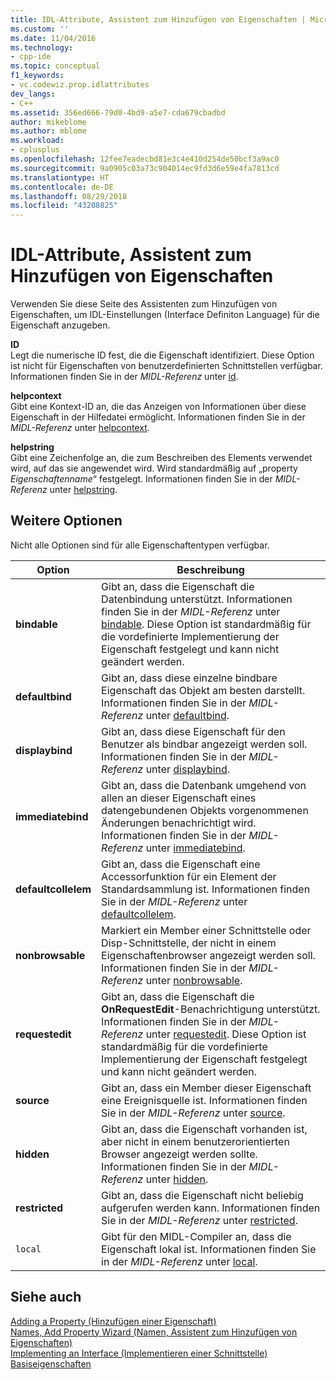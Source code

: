 ```yaml
---
title: IDL-Attribute, Assistent zum Hinzufügen von Eigenschaften | Microsoft-Dokumentation
ms.custom: ''
ms.date: 11/04/2016
ms.technology:
- cpp-ide
ms.topic: conceptual
f1_keywords:
- vc.codewiz.prop.idlattributes
dev_langs:
- C++
ms.assetid: 356ed666-79d0-4bd9-a5e7-cda679cbadbd
author: mikeblome
ms.author: mblome
ms.workload:
- cplusplus
ms.openlocfilehash: 12fee7eadecbd81e3c4e410d254de50bcf3a9ac0
ms.sourcegitcommit: 9a0905c03a73c904014ec9fd3d6e59e4fa7813cd
ms.translationtype: HT
ms.contentlocale: de-DE
ms.lasthandoff: 08/29/2018
ms.locfileid: "43208825"
---
```

# <a name="idl-attributes-add-property-wizard"></a>IDL-Attribute, Assistent zum Hinzufügen von Eigenschaften
Verwenden Sie diese Seite des Assistenten zum Hinzufügen von Eigenschaften, um IDL-Einstellungen (Interface Definiton Language) für die Eigenschaft anzugeben.  
  
 **ID**  
 Legt die numerische ID fest, die die Eigenschaft identifiziert. Diese Option ist nicht für Eigenschaften von benutzerdefinierten Schnittstellen verfügbar. Informationen finden Sie in der *MIDL-Referenz* unter [id](/windows/desktop/Midl/id).  
  
 **helpcontext**  
 Gibt eine Kontext-ID an, die das Anzeigen von Informationen über diese Eigenschaft in der Hilfedatei ermöglicht. Informationen finden Sie in der *MIDL-Referenz* unter [helpcontext](/windows/desktop/Midl/helpcontext).  
  
 **helpstring**  
 Gibt eine Zeichenfolge an, die zum Beschreiben des Elements verwendet wird, auf das sie angewendet wird. Wird standardmäßig auf „property *Eigenschaftenname*“ festgelegt. Informationen finden Sie in der *MIDL-Referenz* unter [helpstring](/windows/desktop/Midl/helpstring).  
  
## <a name="other-options"></a>Weitere Optionen  
 Nicht alle Optionen sind für alle Eigenschaftentypen verfügbar.  
  
|Option|Beschreibung |  
|------------|-----------------|  
|**bindable**|Gibt an, dass die Eigenschaft die Datenbindung unterstützt. Informationen finden Sie in der *MIDL-Referenz* unter [bindable](/windows/desktop/Midl/bindable). Diese Option ist standardmäßig für die vordefinierte Implementierung der Eigenschaft festgelegt und kann nicht geändert werden.|  
|**defaultbind**|Gibt an, dass diese einzelne bindbare Eigenschaft das Objekt am besten darstellt. Informationen finden Sie in der *MIDL-Referenz* unter [defaultbind](/windows/desktop/Midl/defaultbind).|  
|**displaybind**|Gibt an, dass diese Eigenschaft für den Benutzer als bindbar angezeigt werden soll. Informationen finden Sie in der *MIDL-Referenz* unter [displaybind](/windows/desktop/Midl/displaybind).|  
|**immediatebind**|Gibt an, dass die Datenbank umgehend von allen an dieser Eigenschaft eines datengebundenen Objekts vorgenommenen Änderungen benachrichtigt wird. Informationen finden Sie in der *MIDL-Referenz* unter [immediatebind](/windows/desktop/Midl/immediatebind).|  
|**defaultcollelem**|Gibt an, dass die Eigenschaft eine Accessorfunktion für ein Element der Standardsammlung ist. Informationen finden Sie in der *MIDL-Referenz* unter [defaultcollelem](/windows/desktop/Midl/defaultcollelem).|  
|**nonbrowsable**|Markiert ein Member einer Schnittstelle oder Disp-Schnittstelle, der nicht in einem Eigenschaftenbrowser angezeigt werden soll. Informationen finden Sie in der *MIDL-Referenz* unter [nonbrowsable](/windows/desktop/Midl/nonbrowsable).|  
|**requestedit**|Gibt an, dass die Eigenschaft die **OnRequestEdit**-Benachrichtigung unterstützt. Informationen finden Sie in der *MIDL-Referenz* unter [requestedit](/windows/desktop/Midl/requestedit). Diese Option ist standardmäßig für die vordefinierte Implementierung der Eigenschaft festgelegt und kann nicht geändert werden.|  
|**source**|Gibt an, dass ein Member dieser Eigenschaft eine Ereignisquelle ist. Informationen finden Sie in der *MIDL-Referenz* unter [source](/windows/desktop/Midl/source).|  
|**hidden**|Gibt an, dass die Eigenschaft vorhanden ist, aber nicht in einem benutzerorientierten Browser angezeigt werden sollte. Informationen finden Sie in der *MIDL-Referenz* unter [hidden](/windows/desktop/Midl/hidden).|  
|**restricted**|Gibt an, dass die Eigenschaft nicht beliebig aufgerufen werden kann. Informationen finden Sie in der *MIDL-Referenz* unter [restricted](/windows/desktop/Midl/restricted).|  
|`local`|Gibt für den MIDL-Compiler an, dass die Eigenschaft lokal ist. Informationen finden Sie in der *MIDL-Referenz* unter [local](/windows/desktop/Midl/local).|  
  
## <a name="see-also"></a>Siehe auch  
 [Adding a Property (Hinzufügen einer Eigenschaft)](../ide/adding-a-property-visual-cpp.md)   
 [Names, Add Property Wizard (Namen, Assistent zum Hinzufügen von Eigenschaften)](../ide/names-add-property-wizard.md)   
 [Implementing an Interface (Implementieren einer Schnittstelle)](../ide/implementing-an-interface-visual-cpp.md)   
 [Basiseigenschaften](../ide/stock-properties.md)